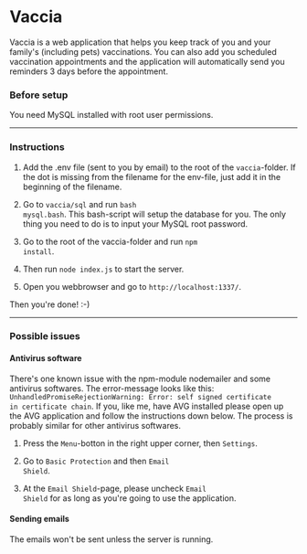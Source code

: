 # Vaccia
Vaccia is a web application that helps you keep track of you and your family's (including pets) vaccinations. You can also add you scheduled vaccination appointments and the application will automatically send you reminders 3 days before the appointment. 

### Before setup
You need MySQL installed with root user permissions.

<hr>

### Instructions
1. Add the .env file (sent to you by email) to the root of the <code>vaccia</code>-folder. If the dot is missing from the filename for the env-file, just add it in the beginning of the filename.

2. Go to <code>vaccia/sql</code> and run <code>bash mysql.bash</code>. 
This bash-script will setup the database for you. The only thing you need to do is to input your MySQL root password.

3. Go to the root of the vaccia-folder and run <code>npm install</code>.

4. Then run <code>node index.js</code> to start the server.

5. Open you webbrowser and go to <code>http://localhost:1337/</code>.

Then you're done! :-)

<hr>

### Possible issues
#### Antivirus software
There's one known issue with the npm-module nodemailer and some antivirus softwares. The error-message looks like this: <code>UnhandledPromiseRejectionWarning: Error: self signed certificate in certificate chain</code>. If you, like me, have AVG installed please open up the AVG application and follow the instructions down below. The process is probably similar for other antivirus softwares.

1. Press the <code>Menu</code>-botton in the right upper corner, then <code>Settings</code>.

2. Go to <code>Basic Protection</code> and then <code>Email Shield</code>.

3. At the <code>Email Shield</code>-page, please uncheck <code>Email Shield</code> for as long as you're going to use the application.

#### Sending emails
The emails won't be sent unless the server is running. 
